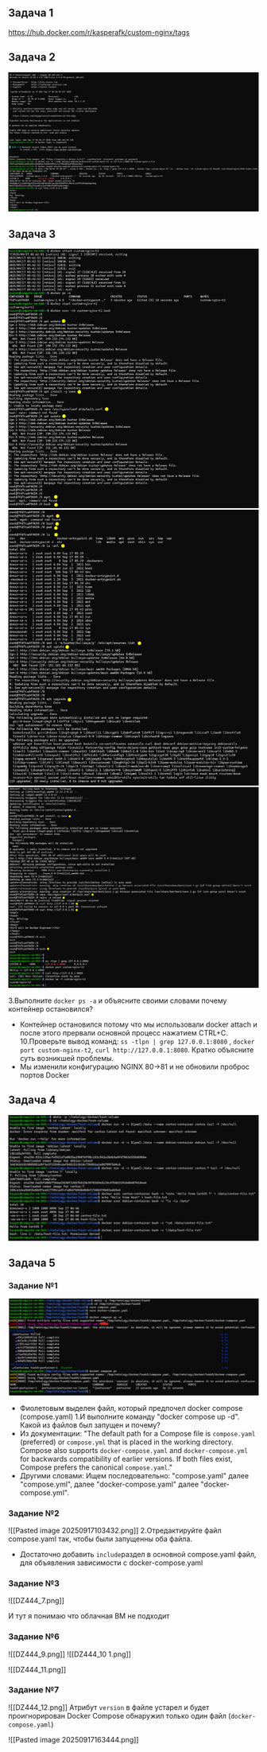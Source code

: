 ## Задача 1
https://hub.docker.com/r/kasperafk/custom-nginx/tags
## Задача 2
![](./image/DZ444_1.png)
## Задача 3
![](./image/DZ444_2.png)
![](./image/DZ444_3.png)
![](./image/DZ444_4.png)

3.Выполните `docker ps -a` и объясните своими словами почему контейнер остановился?
- Контейнер остановился потому что мы использовали docker attach и после этого прервали основной процесс нажатием CTRL+C.
10.Проверьте вывод команд: `ss -tlpn | grep 127.0.0.1:8080` , `docker port custom-nginx-t2`, `curl http://127.0.0.1:8080`. Кратко объясните суть возникшей проблемы.
- Мы изменили конфигурацию NGINX 80->81 и не обновили проброс портов Docker
## Задача 4
![](./image/DZ444_5.png)
## Задача 5
### Задание №1
![](./image/DZ444_6.png)
- Фиолетовым выделен файл, который предпочел docker compose (compose.yaml)
1.И выполните команду "docker compose up -d". Какой из файлов был запущен и почему?
- Из документации: "The default path for a Compose file is `compose.yaml` (preferred) or `compose.yml` that is placed in the working directory. Compose also supports `docker-compose.yaml` and `docker-compose.yml` for backwards compatibility of earlier versions. If both files exist, Compose prefers the canonical `compose.yaml`." 
- Другими словами: Ищем последовательно: "compose.yaml" далее "compose.yml", далее "docker-compose.yaml" далее "docker-compose.yml".

### Задание №2
![[Pasted image 20250917103432.png]]
2.Отредактируйте файл compose.yaml так, чтобы были запущенны оба файла.
- Достаточно добавить `include`раздел в основной compose.yaml файл, для объявления зависимости c docker-compose.yaml

### Задание №3
![[DZ444_7.png]]

И тут я понимаю что облачная ВМ не подходит

### Задание №6
![[DZ444_9.png]]
![[DZ444_10 1.png]]


![[DZ444_11.png]]

### Задание №7
![[DZ444_12.png]]
Атрибут `version` в файле устарел и будет проигнорирован
Docker Compose обнаружил только один файл (`docker-compose.yaml`)

![[Pasted image 20250917163444.png]]

